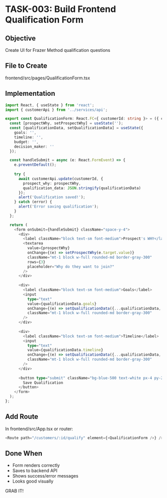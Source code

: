 # TASK-003: Build Frontend Qualification Form

## Objective
Create UI for Frazer Method qualification questions

## File to Create
frontend/src/pages/QualificationForm.tsx

## Implementation
```typescript
import React, { useState } from 'react';
import { customerApi } from '../services/api';

export const QualificationForm: React.FC<{ customerId: string }> = ({ customerId }) => {
  const [prospectWhy, setProspectWhy] = useState('');
  const [qualificationData, setQualificationData] = useState({
    goals: '',
    timeline: '',
    budget: '',
    decision_maker: ''
  });

  const handleSubmit = async (e: React.FormEvent) => {
    e.preventDefault();
    
    try {
      await customerApi.update(customerId, {
        prospect_why: prospectWhy,
        qualification_data: JSON.stringify(qualificationData)
      });
      alert('Qualification saved!');
    } catch (error) {
      alert('Error saving qualification');
    }
  };

  return (
    <form onSubmit={handleSubmit} className="space-y-4">
      <div>
        <label className="block text-sm font-medium">Prospect's WHY</label>
        <textarea
          value={prospectWhy}
          onChange={(e) => setProspectWhy(e.target.value)}
          className="mt-1 block w-full rounded-md border-gray-300"
          rows={3}
          placeholder="Why do they want to join?"
        />
      </div>
      
      <div>
        <label className="block text-sm font-medium">Goals</label>
        <input
          type="text"
          value={qualificationData.goals}
          onChange={(e) => setQualificationData({...qualificationData, goals: e.target.value})}
          className="mt-1 block w-full rounded-md border-gray-300"
        />
      </div>
      
      <div>
        <label className="block text-sm font-medium">Timeline</label>
        <input
          type="text"
          value={qualificationData.timeline}
          onChange={(e) => setQualificationData({...qualificationData, timeline: e.target.value})}
          className="mt-1 block w-full rounded-md border-gray-300"
        />
      </div>
      
      <button type="submit" className="bg-blue-500 text-white px-4 py-2 rounded">
        Save Qualification
      </button>
    </form>
  );
};
```

## Add Route
In frontend/src/App.tsx or router:
```typescript
<Route path="/customers/:id/qualify" element={<QualificationForm />} />
```

## Done When
- Form renders correctly
- Saves to backend API
- Shows success/error messages
- Looks good visually

GRAB IT!

